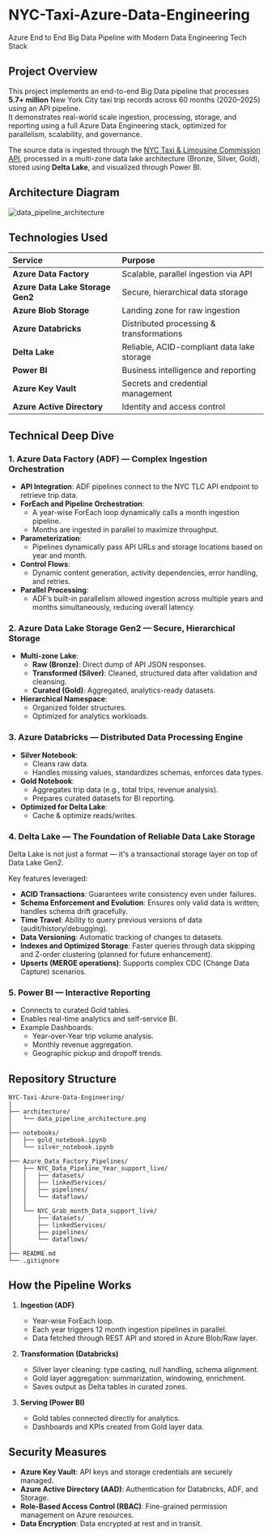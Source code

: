 # NYC-Taxi-Azure-Data-Engineering
Azure End to End Big Data Pipeline with Modern Data Engineering Tech Stack


## Project Overview

This project implements an end-to-end Big Data pipeline that processes **5.7+ million** New York City taxi trip records across 60 months (2020–2025) using an API pipeline.  
It demonstrates real-world scale ingestion, processing, storage, and reporting using a full Azure Data Engineering stack, optimized for parallelism, scalability, and governance.

The source data is ingested through the [NYC Taxi & Limousine Commission API](https://www.nyc.gov/site/tlc/about/tlc-trip-record-data.page), processed in a multi-zone data lake architecture (Bronze, Silver, Gold), stored using **Delta Lake**, and visualized through Power BI.


## Architecture Diagram

![data_pipeline_architecture](https://github.com/user-attachments/assets/1f6cf0d7-4e96-4d87-83af-8d359526c2f8)


## Technologies Used

| Service | Purpose |
|:--------|:--------|
| **Azure Data Factory** | Scalable, parallel ingestion via API |
| **Azure Data Lake Storage Gen2** | Secure, hierarchical data storage |
| **Azure Blob Storage** | Landing zone for raw ingestion |
| **Azure Databricks** | Distributed processing & transformations |
| **Delta Lake** | Reliable, ACID-compliant data lake storage |
| **Power BI** | Business intelligence and reporting |
| **Azure Key Vault** | Secrets and credential management |
| **Azure Active Directory** | Identity and access control |


## Technical Deep Dive

### 1. Azure Data Factory (ADF) — Complex Ingestion Orchestration

- **API Integration**: ADF pipelines connect to the NYC TLC API endpoint to retrieve trip data.
- **ForEach and Pipeline Orchestration**:
  - A year-wise ForEach loop dynamically calls a month ingestion pipeline.
  - Months are ingested in parallel to maximize throughput.
- **Parameterization**:
  - Pipelines dynamically pass API URLs and storage locations based on year and month.
- **Control Flows**:
  - Dynamic content generation, activity dependencies, error handling, and retries.
- **Parallel Processing**:
  - ADF’s built-in parallelism allowed ingestion across multiple years and months simultaneously, reducing overall latency.



### 2. Azure Data Lake Storage Gen2 — Secure, Hierarchical Storage

- **Multi-zone Lake**:
  - **Raw (Bronze)**: Direct dump of API JSON responses.
  - **Transformed (Silver)**: Cleaned, structured data after validation and cleansing.
  - **Curated (Gold)**: Aggregated, analytics-ready datasets.
- **Hierarchical Namespace**:
  - Organized folder structures.
  - Optimized for analytics workloads.


### 3. Azure Databricks — Distributed Data Processing Engine

- **Silver Notebook**:
  - Cleans raw data.
  - Handles missing values, standardizes schemas, enforces data types.
- **Gold Notebook**:
  - Aggregates trip data (e.g., total trips, revenue analysis).
  - Prepares curated datasets for BI reporting.
- **Optimized for Delta Lake**:
  - Cache & optimize reads/writes.


### 4. Delta Lake — The Foundation of Reliable Data Lake Storage

Delta Lake is not just a format — it's a transactional storage layer on top of Data Lake Gen2.

Key features leveraged:
- **ACID Transactions**: Guarantees write consistency even under failures.
- **Schema Enforcement and Evolution**: Ensures only valid data is written; handles schema drift gracefully.
- **Time Travel**: Ability to query previous versions of data (audit/history/debugging).
- **Data Versioning**: Automatic tracking of changes to datasets.
- **Indexes and Optimized Storage**: Faster queries through data skipping and Z-order clustering (planned for future enhancement).
- **Upserts (MERGE operations)**: Supports complex CDC (Change Data Capture) scenarios.



### 5. Power BI — Interactive Reporting

- Connects to curated Gold tables.
- Enables real-time analytics and self-service BI.
- Example Dashboards:
  - Year-over-Year trip volume analysis.
  - Monthly revenue aggregation.
  - Geographic pickup and dropoff trends.


## Repository Structure

```
NYC-Taxi-Azure-Data-Engineering/
│
├── architecture/
│   └── data_pipeline_architecture.png
│
├── notebooks/
│   ├── gold_notebook.ipynb
│   └── silver_notebook.ipynb
│
├── Azure_Data_Factory_Pipelines/
│   ├── NYC_Data_Pipeline_Year_support_live/
│   │   ├── datasets/
│   │   ├── linkedServices/
│   │   ├── pipelines/
│   │   └── dataflows/
│   │
│   └── NYC_Grab_month_Data_support_live/
│       ├── datasets/
│       ├── linkedServices/
│       ├── pipelines/
│       └── dataflows/
│
├── README.md
└── .gitignore
```


## How the Pipeline Works 

1. **Ingestion (ADF)**
   - Year-wise ForEach loop.
   - Each year triggers 12 month ingestion pipelines in parallel.
   - Data fetched through REST API and stored in Azure Blob/Raw layer.

2. **Transformation (Databricks)**
   - Silver layer cleaning: type casting, null handling, schema alignment.
   - Gold layer aggregation: summarization, windowing, enrichment.
   - Saves output as Delta tables in curated zones.

3. **Serving (Power BI)**
   - Gold tables connected directly for analytics.
   - Dashboards and KPIs created from Gold layer data.



## Security Measures

- **Azure Key Vault**: API keys and storage credentials are securely managed.
- **Azure Active Directory (AAD)**: Authentication for Databricks, ADF, and Storage.
- **Role-Based Access Control (RBAC)**: Fine-grained permission management on Azure resources.
- **Data Encryption**: Data encrypted at rest and in transit.



